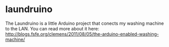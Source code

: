 laundruino
==========

The Laundruino is a little Arduino project that conects my washing machine to the LAN. You can read more about it here: http://blogs.fsfe.org/clemens/2011/08/05/the-arduino-enabled-washing-machine/

